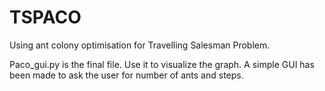 # TSPACO
Using ant colony optimisation for Travelling Salesman Problem.

Paco_gui.py is the final file. Use it to visualize the graph. A simple GUI has been made to ask the user for number of ants and steps.

